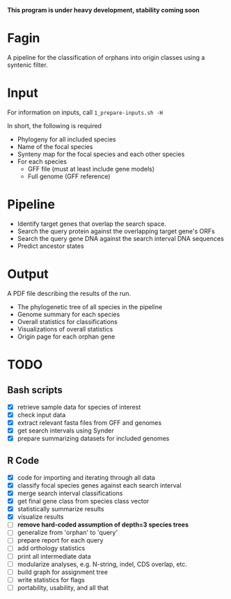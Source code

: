 **This program is under heavy development, stability coming soon**

# Fagin

A pipeline for the classification of orphans into origin classes using a syntenic filter.

# Input

 For information on inputs, call `1_prepare-inputs.sh -H`

 In short, the following is required

 - Phylogeny for all included species
 - Name of the focal species
 - Synteny map for the focal species and each other species
 - For each species
   - GFF file (must at least include gene models)
   - Full genome (GFF reference)

# Pipeline

 - Identify target genes that overlap the search space.
 - Search the query protein against the overlapping target gene's ORFs
 - Search the query gene DNA against the search interval DNA sequences
 - Predict ancestor states

# Output

   A PDF file describing the results of the run.

 - The phylogenetic tree of all species in the pipeline
 - Genome summary for each species 
 - Overall statistics for classifications
 - Visualizations of overall statistics
 - Origin page for each orphan gene

# TODO

## Bash scripts

 - [x] retrieve sample data for species of interest
 - [x] check input data
 - [x] extract relevant fasta files from GFF and genomes 
 - [x] get search intervals using Synder
 - [x] prepare summarizing datasets for included genomes

## R Code

 - [x] code for importing and iterating through all data
 - [x] classify focal species genes against each search interval
 - [x] merge search interval classifications
 - [x] get final gene class from species class vector
 - [x] statistically summarize results
 - [x] visualize results
 - [ ] **remove hard-coded assumption of depth=3 species trees**
 - [ ] generalize from 'orphan' to 'query'
 - [ ] prepare report for each query
 - [ ] add orthology statistics
 - [ ] print all intermediate data
 - [ ] modularize analyses, e.g. N-string, indel, CDS overlap, etc.
 - [ ] build graph for assignment tree
 - [ ] write statistics for flags
 - [ ] portability, usability, and all that
